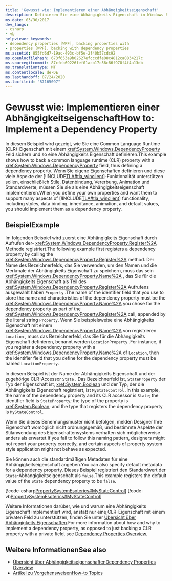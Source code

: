 ```yaml
---
title: 'Gewusst wie: Implementieren einer Abhängigkeitseigenschaft'
description: Definieren Sie eine Abhängigkeits Eigenschaft in Windows Presentation Foundation, indem Sie eine Common Language Runtime Eigenschaft mit einem DependencyProperty-Feld unterstützen.
ms.date: 03/30/2017
dev_langs:
- csharp
- vb
helpviewer_keywords:
- dependency properties [WPF], backing properties with
- properties [WPF], backing with dependency properties
ms.assetid: 855fd6d7-19ac-493c-bf5e-2f40b57cdc92
ms.openlocfilehash: 673f653a9b02627efcccdfe08c4812ca0834217c
ms.sourcegitcommit: 87cfeb69226fef01acb17c56c86f978f4f4a13db
ms.translationtype: MT
ms.contentlocale: de-DE
ms.lasthandoff: 07/24/2020
ms.locfileid: "87165097"
---
```

# <a name="how-to-implement-a-dependency-property"></a><span data-ttu-id="0839d-103">Gewusst wie: Implementieren einer Abhängigkeitseigenschaft</span><span class="sxs-lookup"><span data-stu-id="0839d-103">How to: Implement a Dependency Property</span></span>
<span data-ttu-id="0839d-104">In diesem Beispiel wird gezeigt, wie Sie eine Common Language Runtime (CLR)-Eigenschaft mit einem <xref:System.Windows.DependencyProperty> Feld sichern und so eine Abhängigkeits Eigenschaft definieren.</span><span class="sxs-lookup"><span data-stu-id="0839d-104">This example shows how to back a common language runtime (CLR) property with a <xref:System.Windows.DependencyProperty> field, thus defining a dependency property.</span></span> <span data-ttu-id="0839d-105">Wenn Sie eigene Eigenschaften definieren und diese viele Aspekte der [!INCLUDE[TLA#tla_winclient](../../../../includes/tlasharptla-winclient-md.md)]-Funktionalität unterstützen sollen, einschließlich Stile, Datenbindung, Vererbung, Animation und Standardwerte, müssen Sie sie als eine Abhängigkeitseigenschaft implementieren.</span><span class="sxs-lookup"><span data-stu-id="0839d-105">When you define your own properties and want them to support many aspects of [!INCLUDE[TLA#tla_winclient](../../../../includes/tlasharptla-winclient-md.md)] functionality, including styles, data binding, inheritance, animation, and default values, you should implement them as a dependency property.</span></span>  
  
## <a name="example"></a><span data-ttu-id="0839d-106">Beispiel</span><span class="sxs-lookup"><span data-stu-id="0839d-106">Example</span></span>  
 <span data-ttu-id="0839d-107">Im folgenden Beispiel wird zuerst eine Abhängigkeits Eigenschaft durch Aufrufen der- <xref:System.Windows.DependencyProperty.Register%2A> Methode registriert.</span><span class="sxs-lookup"><span data-stu-id="0839d-107">The following example first registers a dependency property by calling the <xref:System.Windows.DependencyProperty.Register%2A> method.</span></span> <span data-ttu-id="0839d-108">Der Name des Bezeichnerfelds, das Sie verwenden, um den Namen und die Merkmale der Abhängigkeits Eigenschaft zu speichern, muss das sein <xref:System.Windows.DependencyProperty.Name%2A> , das Sie für die Abhängigkeits Eigenschaft als Teil des <xref:System.Windows.DependencyProperty.Register%2A> Aufrufens ausgewählt haben `Property` .</span><span class="sxs-lookup"><span data-stu-id="0839d-108">The name of the identifier field that you use to store the name and characteristics of the dependency property must be the <xref:System.Windows.DependencyProperty.Name%2A> you chose for the dependency property as part of the <xref:System.Windows.DependencyProperty.Register%2A> call, appended by the literal string `Property`.</span></span> <span data-ttu-id="0839d-109">Wenn Sie beispielsweise eine Abhängigkeits Eigenschaft mit einem <xref:System.Windows.DependencyProperty.Name%2A> von registrieren `Location` , muss das Bezeichnerfeld, das Sie für die Abhängigkeits Eigenschaft definieren, benannt werden `LocationProperty` .</span><span class="sxs-lookup"><span data-stu-id="0839d-109">For instance, if you register a dependency property with a <xref:System.Windows.DependencyProperty.Name%2A> of `Location`, then the identifier field that you define for the dependency property must be named `LocationProperty`.</span></span>  
  
 <span data-ttu-id="0839d-110">In diesem Beispiel ist der Name der Abhängigkeits Eigenschaft und der zugehörige CLR-Accessor `State` . Das Bezeichnerfeld ist, `StateProperty` der Typ der Eigenschaft ist, <xref:System.Boolean> und der Typ, der die Abhängigkeits Eigenschaft registriert, ist `MyStateControl` .</span><span class="sxs-lookup"><span data-stu-id="0839d-110">In this example, the name of the dependency property and its CLR accessor is `State`; the identifier field is `StateProperty`; the type of the property is <xref:System.Boolean>; and the type that registers the dependency property is `MyStateControl`.</span></span>  
  
 <span data-ttu-id="0839d-111">Wenn Sie dieses Benennungsmuster nicht befolgen, melden Designer Ihre Eigenschaft womöglich nicht ordnungsgemäß, und bestimmte Aspekte der Stilanwendung des Eigenschaftensystems verhalten sich möglicherweise anders als erwartet.</span><span class="sxs-lookup"><span data-stu-id="0839d-111">If you fail to follow this naming pattern, designers might not report your property correctly, and certain aspects of property system style application might not behave as expected.</span></span>  
  
 <span data-ttu-id="0839d-112">Sie können auch die standardmäßigen Metadaten für eine Abhängigkeitseigenschaft angeben.</span><span class="sxs-lookup"><span data-stu-id="0839d-112">You can also specify default metadata for a dependency property.</span></span> <span data-ttu-id="0839d-113">Dieses Beispiel registriert den Standardwert der `State`-Abhängigkeitseigenschaft als `false`.</span><span class="sxs-lookup"><span data-stu-id="0839d-113">This example registers the default value of the `State` dependency property to be `false`.</span></span>  
  
 [!code-csharp[PropertySystemEsoterics#MyStateControl](~/samples/snippets/csharp/VS_Snippets_Wpf/PropertySystemEsoterics/CSharp/SDKSampleLibrary/class1.cs#mystatecontrol)]
 [!code-vb[PropertySystemEsoterics#MyStateControl](~/samples/snippets/visualbasic/VS_Snippets_Wpf/PropertySystemEsoterics/visualbasic/sdksamplelibrary/class1.vb#mystatecontrol)]  
  
 <span data-ttu-id="0839d-114">Weitere Informationen darüber, wie und warum eine Abhängigkeits Eigenschaft implementiert wird, anstatt nur eine CLR-Eigenschaft mit einem privaten Feld zu unterstützen, finden Sie unter [Übersicht über Abhängigkeits Eigenschaften](dependency-properties-overview.md).</span><span class="sxs-lookup"><span data-stu-id="0839d-114">For more information about how and why to implement a dependency property, as opposed to just backing a CLR property with a private field, see [Dependency Properties Overview](dependency-properties-overview.md).</span></span>  
  
## <a name="see-also"></a><span data-ttu-id="0839d-115">Weitere Informationen</span><span class="sxs-lookup"><span data-stu-id="0839d-115">See also</span></span>

- [<span data-ttu-id="0839d-116">Übersicht über Abhängigkeitseigenschaften</span><span class="sxs-lookup"><span data-stu-id="0839d-116">Dependency Properties Overview</span></span>](dependency-properties-overview.md)
- [<span data-ttu-id="0839d-117">Artikel zu Vorgehensweisen</span><span class="sxs-lookup"><span data-stu-id="0839d-117">How-to Topics</span></span>](properties-how-to-topics.md)
